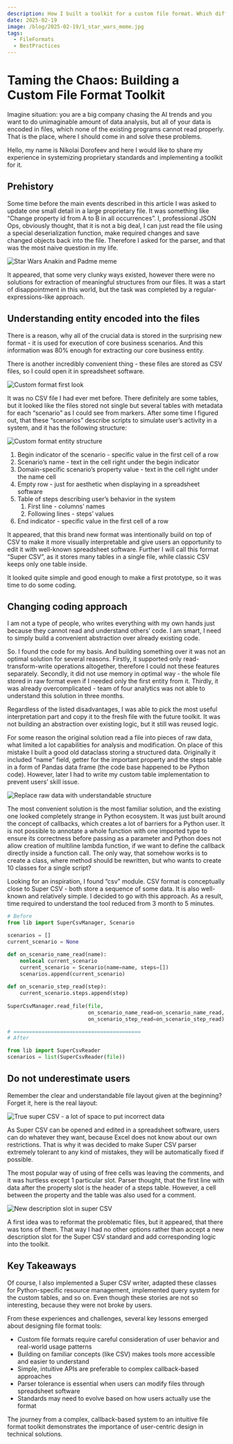 ```yaml
---
description: How I built a toolkit for a custom file format. Which difficulties I faced and how I solved them.
date: 2025-02-19
image: /blog/2025-02-19/1_star_wars_meme.jpg
tags:
  - FileFormats
  - BestPractices
---
```


# Taming the Chaos: Building a Custom File Format Toolkit

Imagine situation: you are a big company chasing the AI trends and you want to do unimaginable amount of data analysis, but all of your data is encoded in files, which none of the existing programs cannot read properly. That is the place, where I should come in and solve these problems. 

Hello, my name is Nikolai Dorofeev and here I would like to share my experience in systemizing proprietary standards and implementing a toolkit for it.

## Prehistory

Some time before the main events described in this article I was asked to update one small detail in a large proprietary file. It was something like “Change property id from A to B in all occurrences”. I, professional JSON Ops, obviously thought, that it is not a big deal, I can just read the file using a special deserialization function, make required changes and save changed objects back into the file. Therefore I asked for the parser, and that was the most naive question in my life.

![Star Wars Anakin and Padme meme](/blog/2025-02-19/1_star_wars_meme.jpg)

It appeared, that some very clunky ways existed, however there were no solutions for extraction of meaningful structures from our files. It was a start of disappointment in this world, but the task was completed by a regular-expressions-like approach.

## Understanding entity encoded into the files

There is a reason, why all of the crucial data is stored in the surprising new format - it is used for execution of core business scenarios. And this information was 80% enough for extracting our core business entity.

There is another incredibly convenient thing - these files are stored as CSV files, so I could open it in spreadsheet software.

![Custom format first look](/blog/2025-02-19/2_custom_format_first_look.png)

It was no CSV file I had ever met before. There definitely are some tables, but it looked like the files stored not single but several tables with metadata for each “scenario” as I could see from markers. After some time I figured out, that these “scenarios” describe scripts to simulate user’s activity in a system, and it has the following structure:

![Custom format entity structure](/blog/2025-02-19/3_custom_format_entity_structure.png)

1. Begin indicator of the scenario - specific value in the first cell of a row
2. Scenario’s name - text in the cell right under the begin indicator
3. Domain-specific scenario’s property value - text in the cell right under the name cell
4. Empty row - just for aesthetic when displaying in a spreadsheet software
5. Table of steps describing user’s behavior in the system
    1. First line - columns’ names
    2. Following lines - steps’ values
6. End indicator -  specific value in the first cell of a row

It appeared, that this brand new format was intentionally build on top of CSV to make it more visually interpretable and give users an opportunity to edit it with well-known spreadsheet software. Further I will call this format “Super CSV”, as it stores many tables in a single file, while classic CSV keeps only one table inside.

It looked quite simple and good enough to make a first prototype, so it was time to do some coding.

## Changing coding approach

I am not a type of people, who writes everything with my own hands just because they cannot read and understand others’ code. I am smart, I need to simply build a convenient abstraction over already existing code.

So. I found the code for my basis. And building something over it was not an optimal solution for several reasons. Firstly, it supported only read-transform-write operations altogether, therefore I could not these features separately. Secondly, it did not use memory in optimal way - the whole file stored in raw format even if I needed only the first entity from it. Thirdly, it was already overcomplicated - team of four analytics was not able to understand this solution in three months. 

Regardless of the listed disadvantages, I was able to pick the most useful interpretation part and copy it to the fresh file with the future toolkit. It was not building an abstraction over existing logic, but it still was reused logic. 

For some reason the original solution read a file into pieces of raw data, what limited a lot capabilities for analysis and modification. On place of this mistake I built a good old dataclass storing a structured data. Originally it included “name” field, getter for the important property and the steps table in a form of Pandas data frame (the code base happened to be Python code). However, later I had to write my custom table implementation to prevent users’ skill issue.

![Replace raw data with understandable structure](/blog/2025-02-19/4_replace_raw_data_with_understandable_structure.png)

The most convenient solution is the most familiar solution, and the existing one looked completely strange in Python ecosystem. It was just built around the concept of callbacks, which creates a lot of barriers for a Python user. It is not possible to annotate a whole function with one imported type to ensure its correctness before passing as a parameter and Python does not allow creation of multiline lambda function, if we want to define the callback directly inside a function call. The only way, that somehow works is to create a class, where method should be rewritten, but who wants to create 10 classes for a single script?

Looking for an inspiration, I found “csv” module. CSV format is conceptually close to Super CSV - both store a sequence of some data. It is also well-known and relatively simple. I decided to go with this approach. As a result, time required to understand the tool reduced from 3 month to 5 minutes.

```py
# Before
from lib import SuperCsvManager, Scenario

scenarios = []
current_scenario = None

def on_scenario_name_read(name):
	nonlocal current_scenario 
	current_scenario = Scenario(name=name, steps=[])
	scenarios.append(current_scenario)
	
def on_scenario_step_read(step):
	current_scenario.steps.append(step)
	
SuperCsvManager.read_file(file, 
                          on_scenario_name_read=on_scenario_name_read, 
                          on_scenario_step_read=on_scenario_step_read)

# =========================================
# After

from lib import SuperCsvReader
scenarios = list(SuperCsvReader(file))
```

## Do not underestimate users

Remember the clear and understandable file layout given at the beginning? Forget it, here is the real layout:

![True super CSV - a lot of space to put incorrect data](/blog/2025-02-19/5_true_super_csv_layout.png)

As Super CSV can be opened and edited in a spreadsheet software, users can do whatever they want, because Excel does not know about our own restrictions. That is why it was decided to make Super CSV parser extremely tolerant to any kind of mistakes, they will be automatically fixed if possible.

The most popular way of using of free cells was leaving the comments, and it was hurtless except 1 particular slot. Parser thought, that the first line with data after the property slot is the header of a steps table. However, a cell between the property and the table was also used for a comment. 

![New description slot in super CSV](/blog/2025-02-19/6_new_description_slot_in_super_csv.png)

A first idea was to reformat the problematic files, but it appeared, that there was tons of them. That way I had no other options rather than accept a new description slot for the Super CSV standard and add corresponding logic into the toolkit.

## Key Takeaways

Of course, I also implemented a Super CSV writer, adapted these classes for Python-specific resource management, implemented query system for the custom tables, and so on. Even though these stories are not so interesting, because they were not broke by users. 

From these experiences and challenges, several key lessons emerged about designing file format tools:

- Custom file formats require careful consideration of user behavior and real-world usage patterns
- Building on familiar concepts (like CSV) makes tools more accessible and easier to understand
- Simple, intuitive APIs are preferable to complex callback-based approaches
- Parser tolerance is essential when users can modify files through spreadsheet software
- Standards may need to evolve based on how users actually use the format

The journey from a complex, callback-based system to an intuitive file format toolkit demonstrates the importance of user-centric design in technical solutions.